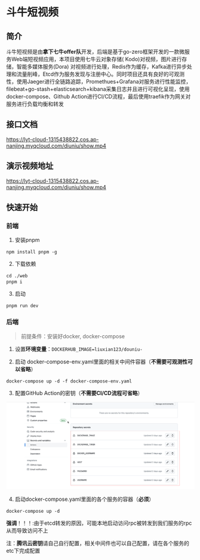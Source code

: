 # 斗牛短视频

## 简介

斗牛短视频是由**拿下七牛offer队**开发，后端是基于go-zero框架开发的一款微服务Web端短视频应用，本项目使用七牛云对象存储(
Kodo)对视频，图片进行存储，智能多媒体服务(Dora)
对视频进行处理，Redis作为缓存，Kafka进行异步处理和流量削峰，Etcd作为服务发现与注册中心。同时项目还具有良好的可观测性，使用Jaeger进行全链路追踪，Promethues+Grafana对服务进行性能监控，filebeat+go-stash+elasticsearch+kibana采集日志并且进行可视化呈现，使用docker-compose、Github
Action进行CI/CD流程，最后使用traefik作为网关对服务进行负载均衡和转发

## 接口文档

https://lyt-cloud-1315438822.cos.ap-nanjing.myqcloud.com/diuniu/show.mp4

## 演示视频地址
https://lyt-cloud-1315438822.cos.ap-nanjing.myqcloud.com/diuniu/show.mp4

## 快速开始

### 前端
1. 安装pnpm

```
npm install pnpm -g
```
2. 下载依赖
```
cd ./web
pnpm i
```
3. 启动
```
pnpm run dev
```

### 后端

> 前提条件：安装好docker, docker-compose

1. 设置**环境变量**：`DOCKERHUB_IMAGE=liuxian123/douniu-`

2. 启动 docker-compose-env.yaml里面的相关中间件容器（**不需要可观测性可以省略**）

```
docker-compose up -d -f docker-compose-env.yaml
```

3. 配置GitHub Action的密钥（**不需要CI/CD流程可省略**）

![image-20231107172809895](https://raw.githubusercontent.com/liuxianloveqiqi/Xian-imagehost/main/image/202311071728126.png)

4. 启动docker-compose.yaml里面的各个服务的容器（**必须**）

```
docker-compose up -d
```

**强调**！！！:由于etcd转发的原因，可能本地启动访问rpc被转发到我们服务的rpc从而导致访问不上

注：**腾讯云密钥**请自己自行配置，相关中间件也可以自己配置，请在各个服务的etc下完成配置

